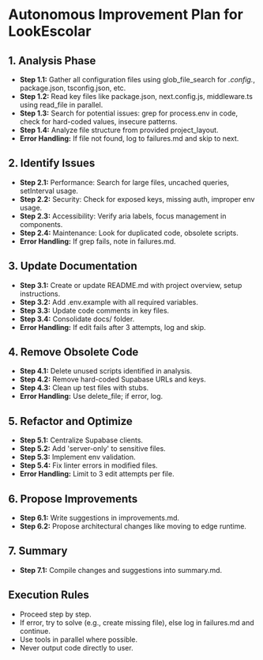 # Autonomous Improvement Plan for LookEscolar

## 1. Analysis Phase
- **Step 1.1:** Gather all configuration files using glob_file_search for *.config.*, package.json, tsconfig.json, etc.
- **Step 1.2:** Read key files like package.json, next.config.js, middleware.ts using read_file in parallel.
- **Step 1.3:** Search for potential issues: grep for process.env in code, check for hard-coded values, insecure patterns.
- **Step 1.4:** Analyze file structure from provided project_layout.
- **Error Handling:** If file not found, log to failures.md and skip to next.

## 2. Identify Issues
- **Step 2.1:** Performance: Search for large files, uncached queries, setInterval usage.
- **Step 2.2:** Security: Check for exposed keys, missing auth, improper env usage.
- **Step 2.3:** Accessibility: Verify aria labels, focus management in components.
- **Step 2.4:** Maintenance: Look for duplicated code, obsolete scripts.
- **Error Handling:** If grep fails, note in failures.md.

## 3. Update Documentation
- **Step 3.1:** Create or update README.md with project overview, setup instructions.
- **Step 3.2:** Add .env.example with all required variables.
- **Step 3.3:** Update code comments in key files.
- **Step 3.4:** Consolidate docs/ folder.
- **Error Handling:** If edit fails after 3 attempts, log and skip.

## 4. Remove Obsolete Code
- **Step 4.1:** Delete unused scripts identified in analysis.
- **Step 4.2:** Remove hard-coded Supabase URLs and keys.
- **Step 4.3:** Clean up test files with stubs.
- **Error Handling:** Use delete_file; if error, log.

## 5. Refactor and Optimize
- **Step 5.1:** Centralize Supabase clients.
- **Step 5.2:** Add 'server-only' to sensitive files.
- **Step 5.3:** Implement env validation.
- **Step 5.4:** Fix linter errors in modified files.
- **Error Handling:** Limit to 3 edit attempts per file.

## 6. Propose Improvements
- **Step 6.1:** Write suggestions in improvements.md.
- **Step 6.2:** Propose architectural changes like moving to edge runtime.

## 7. Summary
- **Step 7.1:** Compile changes and suggestions into summary.md.

## Execution Rules
- Proceed step by step.
- If error, try to solve (e.g., create missing file), else log in failures.md and continue.
- Use tools in parallel where possible.
- Never output code directly to user.

